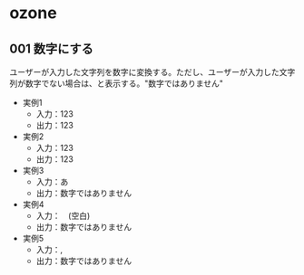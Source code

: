 # ozone
## 001 数字にする
ユーザーが入力した文字列を数字に変換する。ただし、ユーザーが入力した文字列が数字でない場合は、と表示する。"数字ではありません"
- 実例1
   - 入力：123
   - 出力：123
- 実例2
  - 入力：123
  - 出力：123
- 実例3
   - 入力：あ
   - 出力：数字ではありません
- 実例4
   - 入力：　(空白)
   - 出力：数字ではありません
 - 実例5
   - 入力：,
   - 出力：数字ではありません
